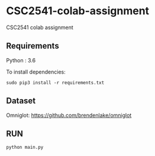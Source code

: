 # CSC2541-colab-assignment
CSC2541 colab assignment


## Requirements

Python : 3.6

To install dependencies:

```setup
sudo pip3 install -r requirements.txt
```

## Dataset

Omniglot: https://github.com/brendenlake/omniglot

## RUN
```
python main.py
```
